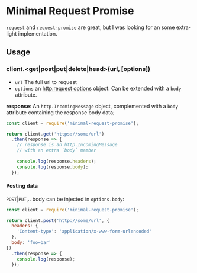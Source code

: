 # Minimal Request Promise

[`request`](https://www.npmjs.com/package/request) and [`request-promise`](https://www.npmjs.com/package/request-promise) are great, but I was looking for an some extra-light implementation.

## Usage

### client.<get|post|put|delete|head>(url, [options])

- `url` The full url to request
- `options` an [http.request options](https://nodejs.org/dist/latest-v8.x/docs/api/http.html#http_http_request_options_callback) object. Can be extended with a `body` attribute.

**response**: An `http.IncomingMessage` object, complemented with a `body` attribute containing the response body data;

```javascript
const client = require('minimal-request-promise');

return client.get('https://some/url')
  .then(response => {
    // response is an http.IncomingMessage
    // with an extra `body` member
    
    console.log(response.headers);
    console.log(response.body);
  });
```
#### Posting data

 `POST`|`PUT`,.. body can be injected in `options.body`:
 
```javascript
const client = require('minimal-request-promise');

return client.post('http://some/url', {
  headers: {
    'Content-type': 'application/x-www-form-urlencoded'
  },
  body: 'foo=bar'
})
  .then(response => {
    console.log(response);
  });
```
